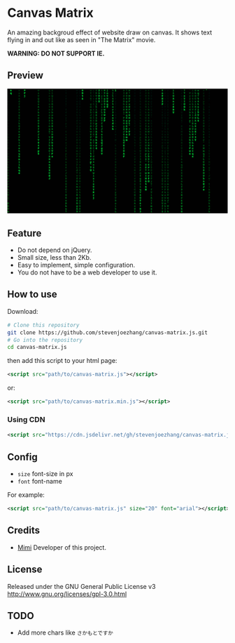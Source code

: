 # Canvas Matrix

An amazing backgroud effect of website draw on canvas. It shows text flying in and out like as seen in "The Matrix" movie.

**WARNING: DO NOT SUPPORT IE.**

## Preview
![image](sample.png)

## Feature
- Do not depend on jQuery.
- Small size, less than 2Kb.
- Easy to implement, simple configuration.
- You do not have to be a web developer to use it.

## How to use
Download:
```bash
# Clone this repository
git clone https://github.com/stevenjoezhang/canvas-matrix.js.git
# Go into the repository
cd canvas-matrix.js
```
then add this script to your html page:
```xml
<script src="path/to/canvas-matrix.js"></script>
```
or:
```xml
<script src="path/to/canvas-matrix.min.js"></script>
```

### Using CDN
```xml
<script src="https://cdn.jsdelivr.net/gh/stevenjoezhang/canvas-matrix.js/canvas-matrix.min.js"></script>
```

## Config
- `size` font-size in px
- `font` font-name

For example:
```xml
<script src="path/to/canvas-matrix.js" size="20" font="arial"></script>
```

## Credits
* [Mimi](https://zhangshuqiao.org) Developer of this project.

## License
Released under the GNU General Public License v3  
http://www.gnu.org/licenses/gpl-3.0.html

## TODO
- Add more chars like `さかもとですか`
